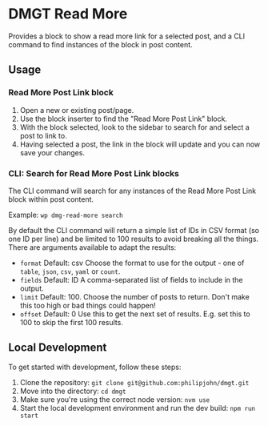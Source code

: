 # DMGT Read More

Provides a block to show a read more link for a selected post, and a CLI command to find instances of the block in post content.

## Usage

### Read More Post Link block

1. Open a new or existing post/page.
2. Use the block inserter to find the "Read More Post Link" block.
3. With the block selected, look to the sidebar to search for and select a post to link to.
4. Having selected a post, the link in the block will update and you can now save your changes.

### CLI: Search for Read More Post Link blocks

The CLI command will search for any instances of the Read More Post Link block within post content.

Example: `wp dmg-read-more search`

By default the CLI command will return a simple list of IDs in CSV format (so one ID per line) and be limited to 100 results to avoid breaking all the things. There are arguments available to adapt the results:

* `format` Default: csv
  Choose the format to use for the output - one of `table`, `json`, `csv`, `yaml` or `count`.
* `fields` Default: ID
  A comma-separated list of fields to include in the output.
* `limit` Default: 100.
  Choose the number of posts to return. Don't make this too high or bad things could happen!
* `offset` Default: 0
  Use this to get the next set of results. E.g. set this to 100 to skip the first 100 results.

## Local Development

To get started with development, follow these steps:

1. Clone the repository: `git clone git@github.com:philipjohn/dmgt.git`
2. Move into the directory: `cd dmgt`
3. Make sure you're using the correct node version: `nvm use`
4. Start the local development environment and run the dev build: `npm run start`
